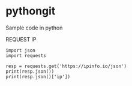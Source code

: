 # pythongit
Sample code in python

REQUEST IP
```
import json
import requests

resp = requests.get('https://ipinfo.io/json')
print(resp.json())
print(resp.json()['ip'])
```
